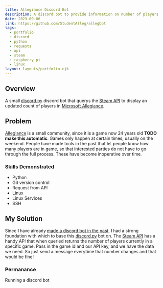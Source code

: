 ```yaml
---
title: Allegiance Discord Bot
description: A discord bot to provide information on number of players online in a steam game
date: 2023-09-06
link: https://github.com/StudentAlleg/allegbot
tags:
  - portfolio
  - discord
  - python
  - requests
  - api
  - steam
  - raspberry pi
  - linux
layout: layouts/portfolio.njk
---
```

## Overview
A small [discord.py](https://discordpy.readthedocs.io/en/stable/) discord bot that querys the [Steam API](https://steamcommunity.com/dev) to display an updated count of players in [Microsoft Allegiance](https://store.steampowered.com/app/700480/Microsoft_Allegiance/).

## Problem
[Allegiance](https://store.steampowered.com/app/700480/Microsoft_Allegiance/) is a small community, since it is a game now 24 years old <b>TODO make this automatic</b>. Games only happen at certain times, usually on the weekend. People have made tools in the past that let people know how many players are in game, so that interested parties do not have to go through the full process. These have become inoperative over time.
### Skills Demonstrated
* Python
* Git version control
* Request from API
* Linux
* Linux Services
* SSH

## My Solution
Since I have already [made a discord bot in the past](/portfolio/discord-bot-foxhole), I had a strong foundation with which to base this [discord.py](https://discordpy.readthedocs.io/en/stable/) bot on. The [Steam API](https://steamcommunity.com/dev) has a handy API that when queried returns the number of players currently in a specific game. Pass in the game id and our API key, and we have the data we need.
So just send a message everytime that number changes and that would be fine!
### Permanance
Running a discord bot 

